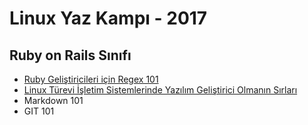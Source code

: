 # Linux Yaz Kampı - 2017

## Ruby on Rails Sınıfı

- [Ruby Geliştiricileri için Regex 101](regex-101/README.md)
- [Linux Türevi İşletim Sistemlerinde Yazılım Geliştirici Olmanın Sırları](BONUS.md)
- Markdown 101
- GIT 101